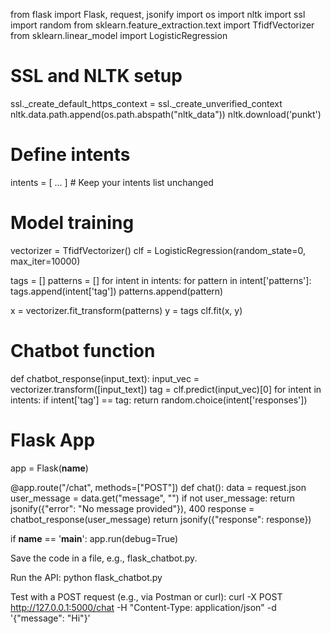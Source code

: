 from flask import Flask, request, jsonify
import os
import nltk
import ssl
import random
from sklearn.feature_extraction.text import TfidfVectorizer
from sklearn.linear_model import LogisticRegression

# SSL and NLTK setup
ssl._create_default_https_context = ssl._create_unverified_context
nltk.data.path.append(os.path.abspath("nltk_data"))
nltk.download('punkt')

# Define intents
intents = [ ... ]  # Keep your intents list unchanged

# Model training
vectorizer = TfidfVectorizer()
clf = LogisticRegression(random_state=0, max_iter=10000)

tags = []
patterns = []
for intent in intents:
    for pattern in intent['patterns']:
        tags.append(intent['tag'])
        patterns.append(pattern)

x = vectorizer.fit_transform(patterns)
y = tags
clf.fit(x, y)

# Chatbot function
def chatbot_response(input_text):
    input_vec = vectorizer.transform([input_text])
    tag = clf.predict(input_vec)[0]
    for intent in intents:
        if intent['tag'] == tag:
            return random.choice(intent['responses'])

# Flask App
app = Flask(__name__)

@app.route("/chat", methods=["POST"])
def chat():
    data = request.json
    user_message = data.get("message", "")
    if not user_message:
        return jsonify({"error": "No message provided"}), 400
    response = chatbot_response(user_message)
    return jsonify({"response": response})

if __name__ == '__main__':
    app.run(debug=True)

Save the code in a file, e.g., flask_chatbot.py.

Run the API: python flask_chatbot.py

Test with a POST request (e.g., via Postman or curl): curl -X POST http://127.0.0.1:5000/chat -H "Content-Type: application/json" -d '{"message": "Hi"}'


